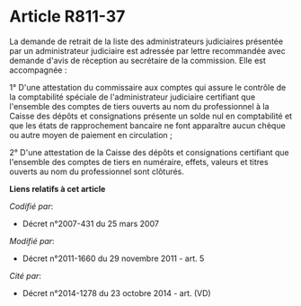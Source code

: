 # Article R811-37

La demande de retrait de la liste  des administrateurs judiciaires présentée par un administrateur judiciaire est adressée
par lettre recommandée avec demande d'avis de réception au secrétaire de la commission. Elle est accompagnée : 

1° D'une attestation du commissaire aux comptes qui assure le contrôle de la comptabilité spéciale de l'administrateur
judiciaire certifiant que l'ensemble des comptes de tiers ouverts au nom du professionnel à la Caisse des dépôts et
consignations présente un solde nul en comptabilité et que les états de rapprochement bancaire ne font apparaître aucun
chèque ou autre moyen de paiement en circulation ; 

2° D'une attestation de la Caisse des dépôts et consignations certifiant que l'ensemble des comptes de tiers en numéraire,
effets, valeurs et titres ouverts au nom du professionnel sont clôturés.

**Liens relatifs à cet article**

_Codifié par_:

  - Décret n°2007-431 du 25 mars 2007

_Modifié par_:

  - Décret n°2011-1660 du 29 novembre 2011 - art. 5

_Cité par_:

  - Décret n°2014-1278 du 23 octobre 2014 - art. (VD)
